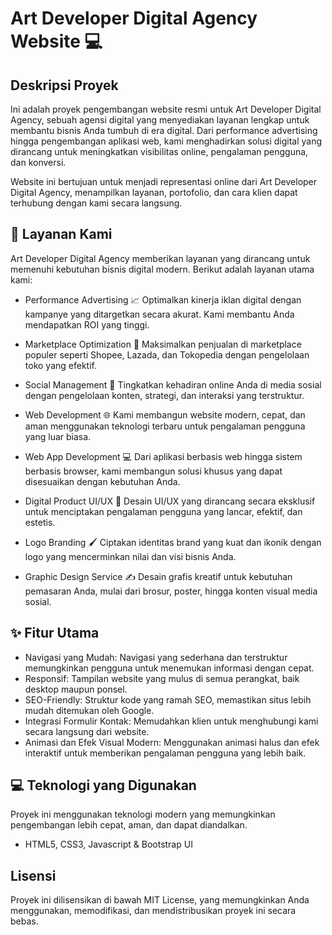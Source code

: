 
# Art Developer Digital Agency Website 💻

## Deskripsi Proyek

Ini adalah proyek pengembangan website resmi untuk Art Developer Digital Agency, sebuah agensi digital yang menyediakan layanan lengkap untuk membantu bisnis Anda tumbuh di era digital. Dari performance advertising hingga pengembangan aplikasi web, kami menghadirkan solusi digital yang dirancang untuk meningkatkan visibilitas online, pengalaman pengguna, dan konversi.

Website ini bertujuan untuk menjadi representasi online dari Art Developer Digital Agency, menampilkan layanan, portofolio, dan cara klien dapat terhubung dengan kami secara langsung.

## 🚀 Layanan Kami
Art Developer Digital Agency memberikan layanan yang dirancang untuk memenuhi kebutuhan bisnis digital modern. Berikut adalah layanan utama kami:

- Performance Advertising 📈 Optimalkan kinerja iklan digital dengan kampanye yang ditargetkan secara akurat. Kami membantu Anda mendapatkan ROI yang tinggi.

- Marketplace Optimization 🛒 Maksimalkan penjualan di marketplace populer seperti Shopee, Lazada, dan Tokopedia dengan pengelolaan toko yang efektif.

- Social Management 📢 Tingkatkan kehadiran online Anda di media sosial dengan pengelolaan konten, strategi, dan interaksi yang terstruktur.

- Web Development 🌐 Kami membangun website modern, cepat, dan aman menggunakan teknologi terbaru untuk pengalaman pengguna yang luar biasa.

- Web App Development 💻 Dari aplikasi berbasis web hingga sistem berbasis browser, kami membangun solusi khusus yang dapat disesuaikan dengan kebutuhan Anda.

- Digital Product UI/UX 🎨 Desain UI/UX yang dirancang secara eksklusif untuk menciptakan pengalaman pengguna yang lancar, efektif, dan estetis.

- Logo Branding 🖌️ Ciptakan identitas brand yang kuat dan ikonik dengan logo yang mencerminkan nilai dan visi bisnis Anda.

- Graphic Design Service ✍️ Desain grafis kreatif untuk kebutuhan pemasaran Anda, mulai dari brosur, poster, hingga konten visual media sosial.

## ✨ Fitur Utama
- Navigasi yang Mudah: Navigasi yang sederhana dan terstruktur memungkinkan pengguna untuk menemukan informasi dengan cepat.
- Responsif: Tampilan website yang mulus di semua perangkat, baik desktop maupun ponsel.
- SEO-Friendly: Struktur kode yang ramah SEO, memastikan situs lebih mudah ditemukan oleh Google.
- Integrasi Formulir Kontak: Memudahkan klien untuk menghubungi kami secara langsung dari website.
- Animasi dan Efek Visual Modern: Menggunakan animasi halus dan efek interaktif untuk memberikan pengalaman pengguna yang lebih baik.

## 💻 Teknologi yang Digunakan
Proyek ini menggunakan teknologi modern yang memungkinkan pengembangan lebih cepat, aman, dan dapat diandalkan.
- HTML5, CSS3, Javascript & Bootstrap UI


## Lisensi
Proyek ini dilisensikan di bawah MIT License, yang memungkinkan Anda menggunakan, memodifikasi, dan mendistribusikan proyek ini secara bebas.

